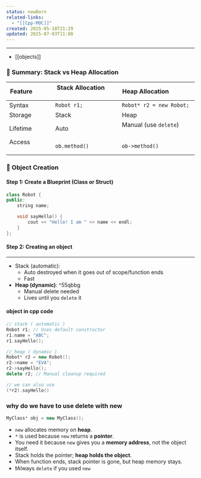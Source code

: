 ```yaml
---
status: newBorn
related-links:
  - "[[Cpp-MOC]]"
created: 2025-05-18T21:29
updated: 2025-07-03T11:08
---
```

---

- [[objects]]

### 🔹 Summary: Stack vs Heap Allocation
  
| Feature            | Stack Allocation         | Heap Allocation                |
| ------------------ | ------------------------ | ------------------------------ |
| Syntax             | `Robot r1;`              | `Robot* r2 = new Robot;`       |
| Storage            | Stack                    | Heap                           |
| Lifetime           | Auto                     | Manual (use `delete`)          |
| Access             | `ob.method()`            | `ob->method()`                 |


### 🔹 Object Creation

#### Step 1: Create a Blueprint (Class or Struct)
```cpp
class Robot {
public:
    string name;

    void sayHello() {
        cout << "Hello! I am " << name << endl;
    }
};
```

#### Step 2: Creating an object
---
 - Stack (automatic):
	- Auto destroyed when it goes out of scope/function ends
	- Fast
- **Heap (dynamic)**: ^55qbbg
	- Manual delete needed
	- Lives until you `delete` it
#### object in cpp code
```cpp
// stack ( automatic )
Robot r1; // Uses default constructor
r1.name = "ABC";
r1.sayHello();

// heap ( dynamic )
Robot* r2 = new Robot();
r2->name = "EVA";
r2->sayHello();
delete r2; // Manual cleanup required

// we can also use
(*r2).sayHello()

```
### why do we have to use delete with new

```cpp
MyClass* obj = new MyClass();
```


- `new` allocates memory on **heap**.
- `*` is used because `new` returns a **pointer**.
- You need it because `new` gives you a **memory address**, not the object itself.
- Stack holds the pointer; **heap holds the object**.
- When function ends, stack pointer is gone, but heap memory stays.
- ❗️Always `delete` if you used `new`
